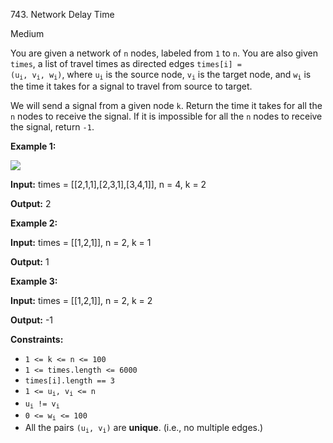 743\. Network Delay Time

Medium

You are given a network of `n` nodes, labeled from `1` to `n`. You are also given `times`, a list of travel times as directed edges <code>times[i] = (u<sub>i</sub>, v<sub>i</sub>, w<sub>i</sub>)</code>, where <code>u<sub>i</sub></code> is the source node, <code>v<sub>i</sub></code> is the target node, and <code>w<sub>i</sub></code> is the time it takes for a signal to travel from source to target.

We will send a signal from a given node `k`. Return the time it takes for all the `n` nodes to receive the signal. If it is impossible for all the `n` nodes to receive the signal, return `-1`.

**Example 1:**

![](https://leetcode-in-java.github.io/src/main/java/g0701_0800/s0743_network_delay_time/931_example_1.png)

**Input:** times = [[2,1,1],[2,3,1],[3,4,1]], n = 4, k = 2

**Output:** 2

**Example 2:**

**Input:** times = [[1,2,1]], n = 2, k = 1

**Output:** 1

**Example 3:**

**Input:** times = [[1,2,1]], n = 2, k = 2

**Output:** -1

**Constraints:**

*   `1 <= k <= n <= 100`
*   `1 <= times.length <= 6000`
*   `times[i].length == 3`
*   <code>1 <= u<sub>i</sub>, v<sub>i</sub> <= n</code>
*   <code>u<sub>i</sub> != v<sub>i</sub></code>
*   <code>0 <= w<sub>i</sub> <= 100</code>
*   All the pairs <code>(u<sub>i</sub>, v<sub>i</sub>)</code> are **unique**. (i.e., no multiple edges.)